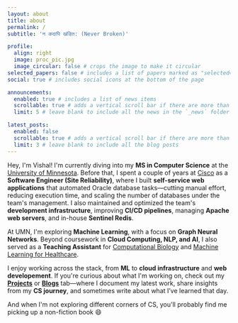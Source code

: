 ```yaml
---
layout: about
title: about
permalink: /
subtitle: 'न कदापि खंडित: (Never Broken)'

profile:
  align: right
  image: proc_pic.jpg
  image_circular: false # crops the image to make it circular
selected_papers: false # includes a list of papers marked as "selected={true}"
social: true # includes social icons at the bottom of the page

announcements:
  enabled: true # includes a list of news items
  scrollable: true # adds a vertical scroll bar if there are more than 3 news items
  limit: 5 # leave blank to include all the news in the `_news` folder

latest_posts:
  enabled: false
  scrollable: true # adds a vertical scroll bar if there are more than 3 new posts items
  limit: 3 # leave blank to include all the blog posts
---
```


Hey, I'm Vishal! I'm currently diving into my **MS in Computer Science** at the [University of Minnesota](https://cse.umn.edu/cs). Before that, I spent a couple of years at [Cisco](https://www.cisco.com/) as a **Software Engineer (Site Reliability)**, where I built **self-service web applications** that automated Oracle database tasks—cutting manual effort, reducing execution time, and scaling the number of databases under the team's management. I also maintained and optimized the team's **development infrastructure**, improving **CI/CD pipelines**, managing **Apache web servers**, and in-house **Sentinel Redis**.  

At UMN, I'm exploring **Machine Learning**, with a focus on **Graph Neural Networks**. Beyond coursework in **Cloud Computing, NLP, and AI**, I also served as a **Teaching Assistant** for [Computational Biology](https://sites.google.com/umn.edu/biol3004/research-areas/computational-microbiology?authuser=0) and [Machine Learning for Healthcare](https://yoga-varatha.github.io/ml4health-umn/).  

I enjoy working across the stack, from **ML** to **cloud infrastructure** and **web developement**. If you're curious about what I'm working on, check out my **[Projects](projects)** or **[Blogs](blog)** tab—where I document my latest work, share insights from my **CS journey**, and sometimes write about what I’ve learned that day.  

And when I'm not exploring different corners of CS, you'll probably find me picking up a non-fiction book 😄  



